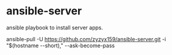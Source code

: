 # ansible-server

ansible playbook to install server apps.

ansible-pull -U https://github.com/zyzyx159/ansible-server.git -i "$(hostname --short)," --ask-become-pass
